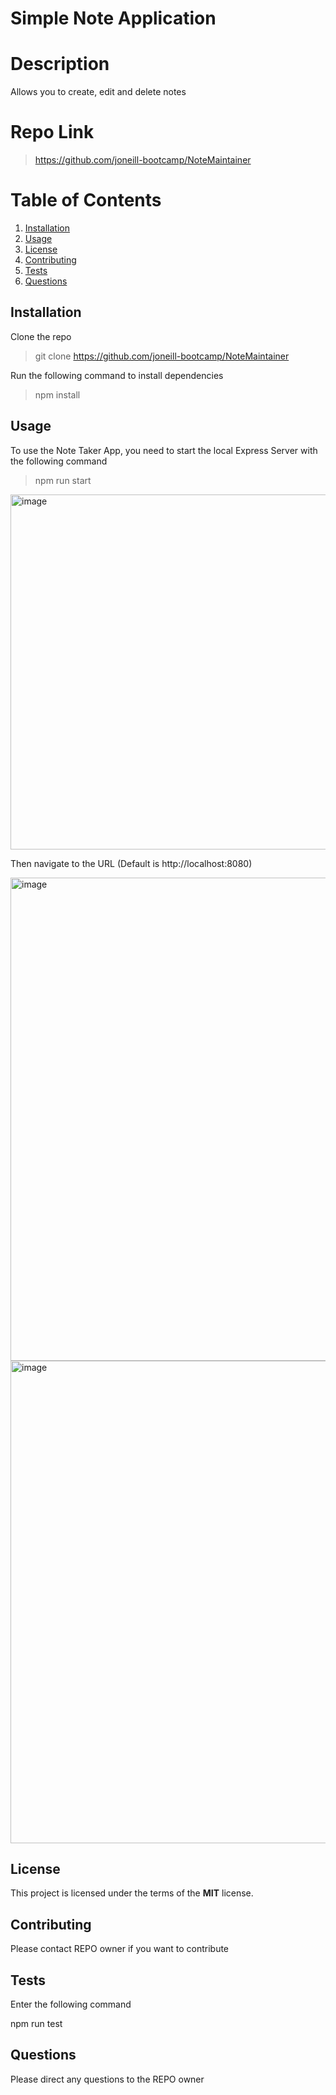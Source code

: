 # Simple Note Application

# Description

Allows you to create, edit and delete notes

# Repo Link

> https://github.com/joneill-bootcamp/NoteMaintainer

# Table of Contents

1. [Installation](##Installation)
2. [Usage](##Usage)
3. [License](##License)
4. [Contributing](##Contributing)
5. [Tests](##Tests)
6. [Questions](##Questions)

## Installation

Clone the repo

> git clone https://github.com/joneill-bootcamp/NoteMaintainer

Run the following command to install dependencies

> npm install

## Usage

To use the Note Taker App, you need to start the local Express Server with the following command

> npm run start

<img width="568" alt="image" src="https://user-images.githubusercontent.com/59762660/80277748-88b78880-8734-11ea-8cb9-2081a41bd8e4.png">

Then navigate to the URL (Default is http://localhost:8080)

<img width="773" alt="image" src="https://user-images.githubusercontent.com/59762660/80277767-a71d8400-8734-11ea-93d8-e7b98d7056de.png">

<img width="772" alt="image" src="https://user-images.githubusercontent.com/59762660/80277814-fc599580-8734-11ea-9bd2-f12bc769484f.png">

## License

This project is licensed under the terms of the **MIT** license.

## Contributing

Please contact REPO owner if you want to contribute

## Tests

Enter the following command

npm run test

## Questions

Please direct any questions to the REPO owner
